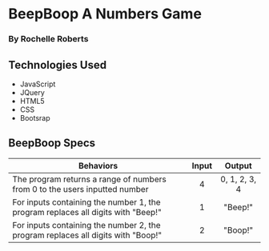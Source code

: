 # BeepBoop A Numbers Game
### By Rochelle Roberts


## Technologies Used
* JavaScript
* JQuery
* HTML5
* CSS
* Bootsrap

## BeepBoop Specs

| Behaviors       | Input           | Output      |
| ------------- |:-----------------:| :-----------:|
| The program returns a range of numbers from 0 to the users inputted number | 4 | 0, 1, 2, 3, 4  |
| For inputs containing the number 1, the program replaces all digits with "Beep!" | 1 | "Beep!" |
| For inputs containing the number 2, the program replaces all digits with "Boop!" | 2 | "Boop!" |

